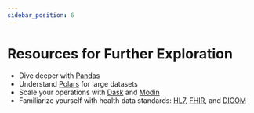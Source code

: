 ```yaml
---
sidebar_position: 6
---
```


# Resources for Further Exploration

- Dive deeper with [Pandas](https://pandas.pydata.org/)
- Understand [Polars](https://github.com/pola-rs/polars) for large datasets
- Scale your operations with [Dask](https://dask.org/) and [Modin](https://modin.readthedocs.io/en/latest/)
- Familiarize yourself with health data standards: [HL7](https://www.hl7.org/implement/standards/), [FHIR](https://www.hl7.org/fhir/), and [DICOM](https://www.dicomstandard.org/)
